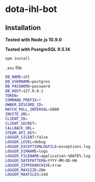 # dota-ihl-bot

## Installation

**Tested with Node.js 10.9.0**

**Tested with PostgreSQL 9.5.14**

`npm install`

`.env` file

```bash
DB_NAME=ihl
DB_USERNAME=postgres
DB_PASSWORD=password
DB_HOST=127.0.0.1
TOKEN=
COMMAND_PREFIX=!
OWNER_DISCORD_ID=
MATCH_POLL_INTERVAL=5000
INVITE_URL=
CLIENT_ID=
CLIENT_SECRET=
CALLBACK_URL=
STEAM_API_KEY=
LOGGER_SILENT=false
LOGGER_LEVEL=debug
LOGGER_EXCEPTIONLOGFILE=exceptions.log
LOGGER_DIRNAME=logs
LOGGER_FILENAME=application-%DATE%.log
LOGGER_DATEPATTERN=YYYY-MM-DD-HH
LOGGER_ZIPPEDARCHIVE=true
LOGGER_MAXSIZE=20m
LOGGER_MAXFILES=14d
```